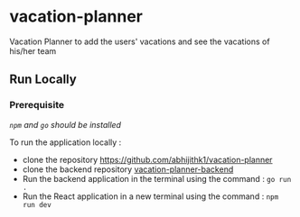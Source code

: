 # vacation-planner
Vacation Planner to add the users' vacations and see the vacations of his/her team

## Run Locally

### Prerequisite
_`npm` and `go` should be installed_

To run the application locally :
- clone the repository https://github.com/abhijithk1/vacation-planner
- clone the backend repository [vacation-planner-backend](https://github.com/abhijithk1/vacation-planner-backend)
- Run the backend application in the terminal using the command : `go run .`
- Run the React application in a new terminal using the command : `npm run dev`
